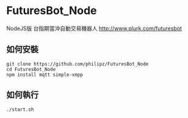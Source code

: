 FuturesBot_Node
===============

NodeJS版 台指期當沖自動交易機器人 http://www.plurk.com/futuresbot

## 如何安裝
```
git clone https://github.com/philipz/FuturesBot_Node
cd FuturesBot_Node
npm install mqtt simple-xmpp
```
## 如何執行
```
./start.sh
```

